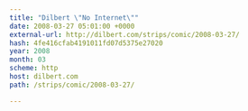 ```yaml
---
title: "Dilbert \"No Internet\""
date: 2008-03-27 05:01:00 +0000
external-url: http://dilbert.com/strips/comic/2008-03-27/
hash: 4fe416cfab4191011fd07d5375e27020
year: 2008
month: 03
scheme: http
host: dilbert.com
path: /strips/comic/2008-03-27/

---
```



